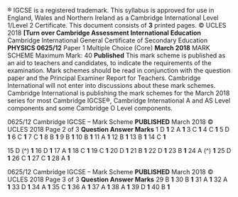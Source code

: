 ® IGCSE is a registered trademark. This syllabus is approved for use in England, Wales and Northern Ireland as a Cambridge International Level 1/Level 2 Certificate. This document consists of **3** printed pages. © UCLES 2018 **[Turn over Cambridge Assessment International Education** Cambridge International General Certificate of Secondary Education **PHYSICS 0625/12** Paper 1 Multiple Choice (Core) **March 2018** MARK SCHEME Maximum Mark: 40 **Published** This mark scheme is published as an aid to teachers and candidates, to indicate the requirements of the examination. Mark schemes should be read in conjunction with the question paper and the Principal Examiner Report for Teachers. Cambridge International will not enter into discussions about these mark schemes. Cambridge International is publishing the mark schemes for the March 2018 series for most Cambridge IGCSE®, Cambridge International A and AS Level components and some Cambridge O Level components. 


0625/12 Cambridge IGCSE – Mark Scheme **PUBLISHED** March 2018 © UCLES 2018 Page 2 of 3 **Question Answer Marks** 1 D **1** 2 A **1** 3 C **1** 4 C **1** 5 D **1** 6 C **1** 7 C **1** 8 B **1** 9 B **1** 10 B **1** 11 A **1** 12 B **1** 13 B **1** 14 C **1** 

15 D (^) **1** 16 D **1** 17 A **1** 18 C **1** 19 C **1** 20 D **1** 21 B **1** 22 D **1** 23 B **1** 24 A (^) **1** 25 D **1** 26 C **1** 27 C **1** 28 A **1** 


0625/12 Cambridge IGCSE – Mark Scheme **PUBLISHED** March 2018 © UCLES 2018 Page 3 of 3 **Question Answer Marks** 29 B **1** 30 B **1** 31 A **1** 32 A **1** 33 D **1** 34 A **1** 35 C **1** 36 A **1** 37 A **1** 38 A **1** 39 D **1** 40 B **1** 


